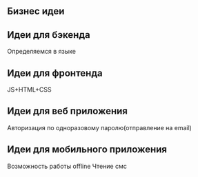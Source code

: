 ## Бизнес идеи

## Идеи для бэкенда
Определяемся в языке
## Идеи для фронтенда
JS+HTML+CSS
## Идеи для веб приложения
Авторизация по одноразовому паролю(отправление на email)
## Идеи для мобильного приложения
Возможность работы offline
Чтение смс
